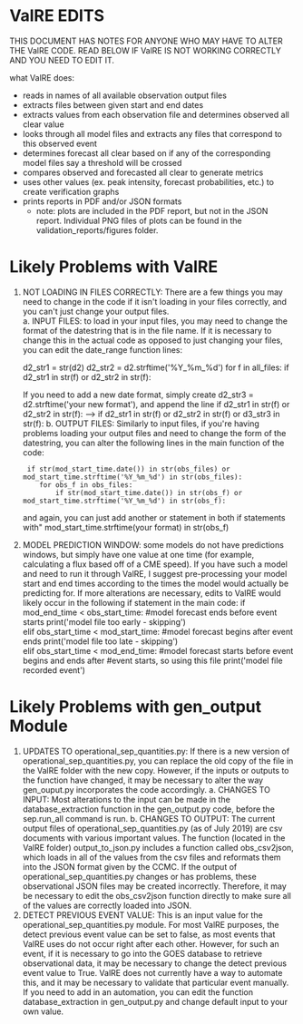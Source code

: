 
ValRE EDITS
===========

THIS DOCUMENT HAS NOTES FOR ANYONE WHO MAY HAVE TO ALTER THE ValRE CODE. READ BELOW IF ValRE
IS NOT WORKING CORRECTLY AND YOU NEED TO EDIT IT.

what ValRE does:
- reads in names of all available observation output files
- extracts files between given start and end dates
- extracts values from each observation file and determines observed all clear value
- looks through all model files and extracts any files that correspond to this observed event
- determines forecast all clear based on if any of the corresponding model files say a threshold will be crossed
- compares observed and forecasted all clear to generate metrics
- uses other values (ex. peak intensity, forecast probabilities, etc.) to create verification graphs
- prints reports in PDF and/or JSON formats
  - note: plots are included in the PDF report, but not in the JSON report. Individual PNG files of plots can be found in the
  validation_reports/figures folder.


Likely Problems with ValRE
==========================
1. NOT LOADING IN FILES CORRECTLY: There are a few things you may need to change in the code if it isn't loading in your files 
correctly, and you can't just change your output files.  
a. INPUT FILES: to load in your input files, you may need to change the format of the datestring that is in the file name. If
   it is necessary to change this in the actual code as opposed to just changing your files, you can edit the date_range function
   lines:  
   
      d2_str1 = str(d2)
      d2_str2 = d2.strftime('%Y_%m_%d')
      for f in all_files:
         if d2_str1 in str(f) or d2_str2 in str(f):
         
   If you need to add a new date format, simply create d2_str3 = d2.strftime('your new format'), and append the line
   if d2_str1 in str(f) or d2_str2 in str(f): --> if d2_str1 in str(f) or d2_str2 in str(f) or d3_str3 in str(f):
b. OUTPUT FILES: Similarly to input files, if you're having problems loading your output files and need to change the form of the
   datestring, you can alter the following lines in the main function of the code:  
   
        if str(mod_start_time.date()) in str(obs_files) or mod_start_time.strftime('%Y_%m_%d') in str(obs_files):
           for obs_f in obs_files:
               if str(mod_start_time.date()) in str(obs_f) or mod_start_time.strftime('%Y_%m_%d') in str(obs_f):
               
   and again, you can just add another or statement in both if statements with"
          mod_start_time.strftime(your format) in str(obs_f)
          
2. MODEL PREDICTION WINDOW: some models do not have predictions windows, but simply have one value at one time (for example, calculating
a flux based off of a CME speed). If you have such a model and need to run it through ValRE, I suggest pre-processing your model start
and end times according to the times the model would actually be predicting for. If more alterations are necessary, edits to ValRE would 
likely occur in the following if statement in the main code:
                    if mod_end_time < obs_start_time:
                        #model forecast ends before event starts
                        print('model file too early - skipping')            
                    elif obs_start_time < mod_start_time:
                        #model forecast begins after event ends
                        print('model file too late - skipping')                
                    elif obs_start_time < mod_end_time:
                        #model forecast starts before event begins and ends after
                        #event starts, so using this file
                        print('model file recorded event')
          
          
Likely Problems with gen_output Module
======================================
1. UPDATES TO operational_sep_quantities.py: If there is a new version of operational_sep_quantities.py, you can replace the old copy of
the file in the ValRE folder with the new copy. However, if the inputs or outputs to the function have changed, it may be necessary to
alter the way gen_ouput.py incorporates the code accordingly.
    a. CHANGES TO INPUT: Most alterations to the input can be made in the database_extraction function in the gen_output.py code, before
    the sep.run_all command is run.
    b. CHANGES TO OUTPUT: The current output files of operational_sep_quantities.py (as of July 2019) are csv documents with various 
    important values. The function (located in the ValRE folder) output_to_json.py includes a function called obs_csv2json, which loads 
    in all of the values from the csv files and reformats them into the JSON format given by the CCMC. If the output of 
    operational_sep_quantities.py changes or has problems, these observational JSON files may be created incorrectly. Therefore, it may 
    be necessary to edit the obs_csv2json function directly to make sure all of the values are correctly loaded into JSON.
2. DETECT PREVIOUS EVENT VALUE: This is an input value for the operational_sep_quantities.py module. For most ValRE purposes, the detect
previous event value can be set to false, as most events that ValRE uses do not occur right after each other. However, for such an
event, if it is necessary to go into the GOES database to retrieve observational data, it may be necessary to change the detect previous
event value to True. ValRE does not currently have a way to automate this, and it may be necessary to validate that particular event
manually. If you need to add in an automation, you can edit the function database_extraction in gen_output.py and change default input to your own value.
